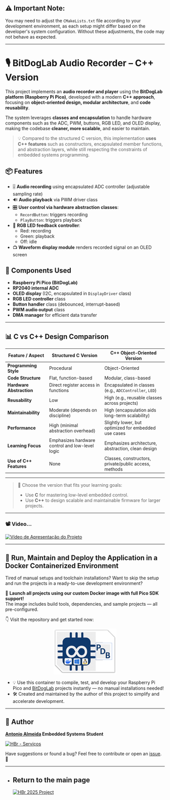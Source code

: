 ## ⚠️ Important Note:
You may need to adjust the `CMakeLists.txt` file according to your development environment, as each setup might differ based on the developer's system configuration. Without these adjustments, the code may not behave as expected.

---

# 🎙️ BitDogLab Audio Recorder – C++ Version

This project implements an **audio recorder and player** using the **BitDogLab platform (Raspberry Pi Pico)**, developed with a modern **C++ approach**, focusing on **object-oriented design, modular architecture**, and **code reusability**.

The system leverages **classes and encapsulation** to handle hardware components such as the ADC, PWM, buttons, RGB LED, and OLED display, making the codebase **cleaner, more scalable**, and easier to maintain.

> 💡 Compared to the structured C version, this implementation **uses C++ features** such as constructors, encapsulated member functions, and abstraction layers, while still respecting the constraints of embedded systems programming.

## 📦 Features

- 🎚️ **Audio recording** using encapsulated ADC controller (adjustable sampling rate)
- 🔊 **Audio playback** via PWM driver class
- 🎛️ **User control via hardware abstraction classes**:
  - `RecordButton`: triggers recording
  - `PlayButton`: triggers playback
- 🌈 **RGB LED feedback controller**:
  - Red: recording
  - Green: playback
  - Off: idle
- 📺 **Waveform display module** renders recorded signal on an OLED screen

## 🧰 Components Used

- **Raspberry Pi Pico (BitDogLab)**
- **RP2040 internal ADC**
- **OLED display** (I2C, encapsulated in `DisplayDriver` class)
- **RGB LED controller** class
- **Button handler** class (debounced, interrupt-based)
- **PWM audio output** class
- **DMA manager** for efficient data transfer

---

## 📊 C vs C++ Design Comparison

| Feature / Aspect               | Structured C Version                            | C++ Object-Oriented Version                              |
|-------------------------------|--------------------------------------------------|-----------------------------------------------------------|
| **Programming Style**         | Procedural                                       | Object-Oriented                                           |
| **Code Structure**            | Flat, function-based                             | Modular, class-based                                     |
| **Hardware Abstraction**      | Direct register access in functions              | Encapsulated in classes (e.g., `ADCController`, `LED`)   |
| **Reusability**               | Low                                              | High (e.g., reusable classes across projects)            |
| **Maintainability**           | Moderate (depends on discipline)                 | High (encapsulation aids long-term scalability)          |
| **Performance**               | High (minimal abstraction overhead)              | Slightly lower, but optimized for embedded use cases     |
| **Learning Focus**            | Emphasizes hardware control and low-level logic  | Emphasizes architecture, abstraction, clean design       |
| **Use of C++ Features**       | None                                             | Classes, constructors, private/public access, methods    |

---

> 🧭 Choose the version that fits your learning goals:
> - Use **C** for mastering low-level embedded control.
> - Use **C++** to design scalable and maintainable firmware for larger projects.

---

### 📽️ Video... 

[![Vídeo de Apresentação do Projeto](https://github.com/alfecjo/picodevfirmware/blob/main/project013/synthesize_audio_plus_plus__copyright/assets/syntetize%20C%2B%2B.png)](https://www.youtube.com/watch?v=ZfnCZQWFPbg)

---

## 🐳 Run, Maintain and Deploy the Application in a Docker Containerized Environment

Tired of manual setups and toolchain installations? Want to skip the setup and run the projects in a ready-to-use development environment?

🚀 **Launch all projects using our custom Docker image with full Pico SDK support!**  
The image includes build tools, dependencies, and sample projects — all pre-configured.

👇 Visit the repository and get started now:  

<p align="center">
  <a href="https://github.com/alfecjo/rp2040-container">
    <img src="https://github.com/alfecjo/antonio_almeida_embarcatech_HBr_2025/raw/main/picodevbox.png" alt="PicoDevBox" width="200"/>
  </a>
</p>

- 💡 Use this container to compile, test, and develop your Raspberry Pi Pico and [BitDogLab](https://github.com/BitDogLab/BitDogLab) projects instantly — no manual installations needed!
- 🛠️ Created and maintained by the author of this project to simplify and accelerate development.

---

## 👤 Author
**[Antonio Almeida](https://alfecjo.github.io/) Embedded Systems Student**

[![HBr - Serviços](https://github.com/alfecjo/picodevfirmware/blob/main/project000/antonio_almeida_embarcatech_HBr_2025_fase_1/hbr.jpg)](https://hardware.org.br/servicos/)

Have suggestions or found a bug?
Feel free to contribute or open an [issue](https://github.com/alfecjo/antonio_almeida_embarcatech_HBr_2025/issues). 🚀

---

- ## Return to the main page
  [![HBr 2025 Project](https://img.shields.io/badge/HBr_2025_Project-000000?style=for-the-badge&logo=github&logoColor=white)](https://github.com/alfecjo/antonio_almeida_embarcatech_HBr_2025)

